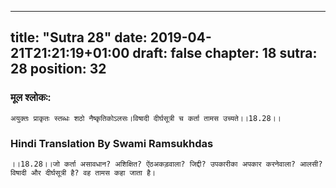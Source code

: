
---
title: "Sutra 28"
date: 2019-04-21T21:21:19+01:00
draft: false
chapter: 18
sutra: 28
position: 32
---
### मूल श्लोकः:
```
अयुक्तः प्राकृतः स्तब्धः शठो नैष्कृतिकोऽलसः।विषादी दीर्घसूत्री च कर्ता तामस उच्यते।।18.28।।

```

### Hindi Translation By Swami Ramsukhdas
```
।।18.28।।जो कर्ता असावधान? अशिक्षित? ऐंठअकड़वाला? जिद्दी? उपकारीका अपकार करनेवाला? आलसी? विषादी और दीर्घसूत्री है? वह तामस कहा जाता है।

```


